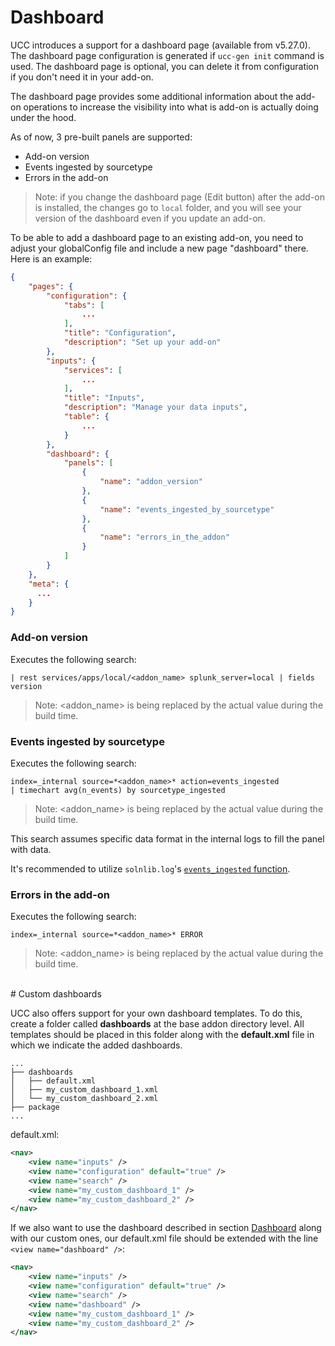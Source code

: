 # Dashboard

UCC introduces a support for a dashboard page (available from v5.27.0).
The dashboard page configuration is generated if `ucc-gen init` command is used.
The dashboard page is optional, you can delete it from configuration if you
don't need it in your add-on.

The dashboard page provides some additional information about the add-on
operations to increase the visibility into what is add-on is actually doing
under the hood.

As of now, 3 pre-built panels are supported:

* Add-on version
* Events ingested by sourcetype
* Errors in the add-on

> Note: if you change the dashboard page (Edit button) after the add-on is
> installed, the changes go to `local` folder, and you will see your version
> of the dashboard even if you update an add-on.

To be able to add a dashboard page to an existing add-on, you need to adjust your 
globalConfig file and include a new page "dashboard" there. Here is an example:

```json
{
    "pages": {
        "configuration": {
            "tabs": [
                ...
            ],
            "title": "Configuration",
            "description": "Set up your add-on"
        },
        "inputs": {
            "services": [
                ...
            ],
            "title": "Inputs",
            "description": "Manage your data inputs",
            "table": {
                ...
            }
        },
        "dashboard": {
            "panels": [
                {
                    "name": "addon_version"
                },
                {
                    "name": "events_ingested_by_sourcetype"
                },
                {
                    "name": "errors_in_the_addon"
                }
            ]
        }
    },
    "meta": {
      ...
    }
}
```

### Add-on version

Executes the following search:

```
| rest services/apps/local/<addon_name> splunk_server=local | fields version
```

> Note: <addon_name> is being replaced by the actual value during the build time.

### Events ingested by sourcetype

Executes the following search:

```
index=_internal source=*<addon_name>* action=events_ingested
| timechart avg(n_events) by sourcetype_ingested
```

> Note: <addon_name> is being replaced by the actual value during the build time.

This search assumes specific data format in the internal logs to fill the panel with
data.

It's recommended to utilize `solnlib.log`'s [`events_ingested` function](https://github.com/splunk/addonfactory-solutions-library-python/blob/3045f9d15398fac0bd6740645ba119250ead129b/solnlib/log.py#L253).

### Errors in the add-on

Executes the following search:

```
index=_internal source=*<addon_name>* ERROR
```

> Note: <addon_name> is being replaced by the actual value during the build time.

<br>
# Custom dashboards

UCC also offers support for your own dashboard templates. To do this, create a folder called **dashboards** at the base addon directory level. 
All templates should be placed in this folder along with the **default.xml** file in which we indicate the added dashboards.

```
...
├── dashboards
│   ├── default.xml
│   ├── my_custom_dashboard_1.xml
│   └── my_custom_dashboard_2.xml
├── package
...
```

default.xml:

```xml
<nav>
    <view name="inputs" />
    <view name="configuration" default="true" />
    <view name="search" />
    <view name="my_custom_dashboard_1" />
    <view name="my_custom_dashboard_2" />
</nav>

```

If we also want to use the dashboard described in section [Dashboard]() along with our custom ones, our default.xml 
file should be extended with the line `<view name="dashboard" />`:

```xml
<nav>
    <view name="inputs" />
    <view name="configuration" default="true" />
    <view name="search" />
    <view name="dashboard" />
    <view name="my_custom_dashboard_1" />
    <view name="my_custom_dashboard_2" />
</nav>

```